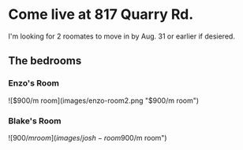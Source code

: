 # Come live at 817 Quarry Rd.


I'm looking for 2 roomates to move in by Aug. 31 or earlier if desiered.



## The bedrooms

### Enzo's Room
![$900/m room](images/enzo-room2.png "$900/m room")



### Blake's Room
![$900/m room](images/josh-room%201.png "$900/m room")


